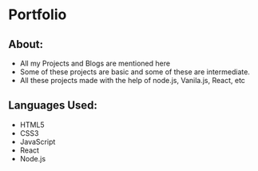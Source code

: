 # Portfolio

## About:
- All my Projects and Blogs are mentioned here
- Some of these projects are basic and some of these are intermediate.
- All these projects made with the help of node.js, Vanila.js, React, etc

## Languages Used:
- HTML5
- CSS3
- JavaScript
- React 
- Node.js
